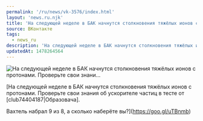 ```yaml
---
permalink: '/ru/news/vk-3576/index.html'
layout: 'news.ru.njk'
title: 'На следующей неделе в БАК начнутся столкновения тяжёлых ионов с протонами. Проверьте свои знани…'
source: ВКонтакте
tags:
  - news_ru
description: 'На следующей неделе в БАК начнутся столкновения тяжёлых ионов с протонами. Проверьте свои знани…'
updatedAt: 1478264564
---
```

![На следующей неделе в БАК начнутся столкновения тяжёлых ионов с протонами. Проверьте свои знани…](https://sun9-15.userapi.com/c637416/v637416195/23fb2/qv0TpTiGnXs.jpg)

[На следующей неделе в БАК начнутся столкновения тяжёлых ионов с протонами. Проверьте свои знания об ускорителе частиц в тесте от [club74404187|Образовача].

Вахтель набрал 9 из 8, а сколько наберёте вы?](https://goo.gl/uTBnmb)
